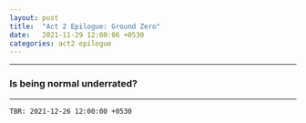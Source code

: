 ```yaml
--- 
layout: post
title:  "Act 2 Epilogue: Ground Zero"
date:   2021-11-29 12:00:06 +0530
categories: act2 epilogue
---
```


---
### Is being normal underrated?

---
`TBR: 2021-12-26 12:00:00 +0530`


